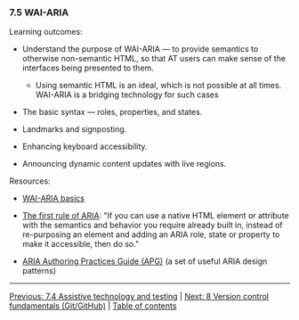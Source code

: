 ### 7.5 WAI-ARIA

Learning outcomes:

- Understand the purpose of WAI-ARIA — to provide semantics to otherwise non-semantic HTML, so that AT users can make sense of the interfaces being presented to them.

  - Using semantic HTML is an ideal, which is not possible at all times. WAI-ARIA is a bridging technology for such cases

- The basic syntax — roles, properties, and states.

- Landmarks and signposting.

- Enhancing keyboard accessibility.

- Announcing dynamic content updates with live regions.

Resources:

- [WAI-ARIA basics](https://developer.mozilla.org/docs/Learn/Accessibility/WAI-ARIA_basics)

- [The first rule of ARIA](https://www.w3.org/TR/using-aria/#rule1): "If you can use a native HTML element or attribute with the semantics and behavior you require already built in, instead of re-purposing an element and adding an ARIA role, state or property to make it accessible, then do so."

- [ARIA Authoring Practices Guide (APG)](https://www.w3.org/WAI/ARIA/apg/patterns/) (a set of useful ARIA design patterns)

---

[Previous: 7.4 Assistive technology and testing](/curriculum/2-core/4-best-practices-and-essential-tooling/7-4-assistive-technology-and-testing.md) | [Next: 8 Version control fundamentals (Git/GitHub)](/curriculum/2-core/4-best-practices-and-essential-tooling/8-0-version-control-fundamentals-git-github.md) | [Table of contents](/TOC.md)
